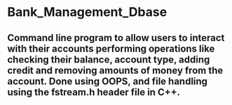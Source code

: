# Bank_Management_Dbase
## Command line program to allow users to interact with their accounts performing operations like checking their balance, account type, adding credit and removing amounts of money from the account. Done using OOPS, and file handling using the fstream.h header file in C++.
